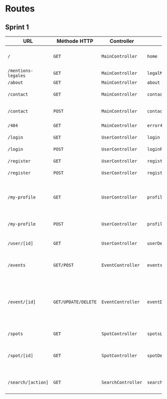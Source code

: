 # Routes

## Sprint 1

| URL | Méthode HTTP | Controller | Méthode | Identifiant | Titre de la page | Contenu | Commentaire |
|--|--|--|--|--|--|--|--|
| `/` | `GET` | `MainController` | `home` | `home` | `HotSpot` | `Page d'accueil avec mise en avant de 5 events et de 5 spots` | `les events et spots mis en avant seront les contenus les plus récents` |
| `/mentions-legales` | `GET` | `MainController` | `legalMentions` | `legal-mentions` | `Mentions Légales` |  |  |
| `/about` | `GET` | `MainController` | `about` | `about` | `A propos` |  |  |
| `/contact` | `GET` | `MainController` | `contact` | `contact` | `Contact` | `Formulaire pour contacter l'administration` |  |
| `/contact` | `POST` | `MainController` | `contact` | `contact` | `Contact` | `Formulaire pour contacter l'administration` |  |
| `/404` | `GET` | `MainController` | `error404` | `error-404` | `404` | `Page non trouvée, retour à l'accueil` |  |
| `/login` | `GET` | `UserController` | `login` | `login` | `Connexion` | `Formulaire de connexion` |  |
| `/login` | `POST` | `UserController` | `loginPost` | `login-post` | `Connexion` | `Connexion de l'utilisateur` |  |
| `/register` | `GET` | `UserController` | `register` | `register` | `Inscription` | `Formulaire d'inscription` |  |
| `/register` | `POST` | `UserController` | `registerPost` | `register-post` | `Inscription` | `Inscription en tant qu'utilisateur` |  |
| `/my-profile` | `GET` | `UserController` | `profile` | `profile` | `Profil de l'utilisateur` | `Formulaire de modification du profil connecté  / !!Ajout des route permettant de modifier-supprimer son compte` |  |
| `/my-profile` | `POST` | `UserController` | `profilePost` | `profile-post` | `Profil de l'utilisateur` | `Modification du profil utilisateur connecté` |  |
| `/user/[id]` | `GET` | `UserController` | `userDetail` | `user-detail` | `Détail d'un profil utilisateur` | `Le détail de l'utilisateur sélectionné` | `[id] est l'identifiant de l'utilisateur dans la base de données` |
| `/events` | `GET/POST` | `EventController` | `eventsList/eventPost` | `events-list/event-post` | `Liste des events/Ajouter un event` | `La liste de tous les events futurs/Formulaire d'ajout d'un event` | `Rangés du plus proche au plus lointain` |
| `/event/[id]` | `GET/UPDATE/DELETE` | `EventController` | `eventDetail/eventUpdate/eventDelete` | `event-detail/event-update/event-delete` | `Détail d'un event/Modification d'un event/suppression d'un event` | `L'event sélectionné détaillé/Formulaire de modification d'un event/Bouton de suppression d'un event` | `[id] est l'identifiant de l'event sélectionné/Formlaire accessible uniquement si auteur de l'event connecté/Bouton accessible uniquement si auteur de l'event connecté` |
| `/spots` | `GET` | `SpotController` | `spotsList` | `spots-list` | `Liste des spots` | `La liste de tous les spots` | `!!Ajout de la route pour créer un spot` |
| `/spot/[id]` | `GET` | `SpotController` | `spotDetail` | `spot-detail` | `Détail d'un spot` | `Le spot sélectionné détaillé` | `[id] est l'identifiant du spot sélectionné / !! Ajout des routes pour modifier-supprimer un spot` |
| `/search/[action]` | `GET` | `SearchController` | `searchResult` | `search-result` | `Résultat de la recherche` | `Les résultats de la recherche` | `[action] est le terme recherché / !!Ajouter la méthode POST de la barre de recherhe ?` |
